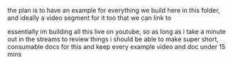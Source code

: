 the plan is to have an example for everything we build here in this folder, and ideally a video segment for it too that we can link to

essentially im building all this live on youtube, so as long as i take a minute out in the streams to review things i should be able to make super short, consumable docs for this and keep every example video and doc under 15 mins

